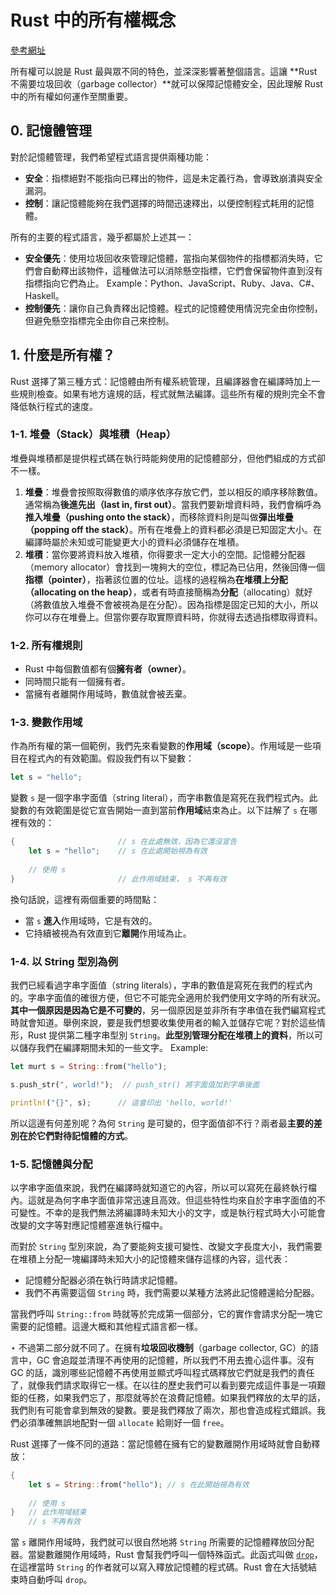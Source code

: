 # Rust 中的所有權概念

[參考網址](https://rust-lang.tw/book-tw/ch04-00-understanding-ownership.html)  

所有權可以說是 Rust 最與眾不同的特色，並深深影響著整個語言。這讓 **Rust 不需要垃圾回收（garbage collector）**就可以保障記憶體安全，因此理解 Rust 中的所有權如何運作至關重要。

## 0. 記憶體管理

對於記憶體管理，我們希望程式語言提供兩種功能：

- **安全**：指標絕對不能指向已釋出的物件，這是未定義行為，會導致崩潰與安全漏洞。
- **控制**：讓記憶體能夠在我們選擇的時間迅速釋出，以便控制程式耗用的記憶體。

所有的主要的程式語言，幾乎都屬於上述其一：

- **安全優先**：使用垃圾回收來管理記憶體，當指向某個物件的指標都消失時，它們會自動釋出該物件，這種做法可以消除懸空指標，它們會保留物件直到沒有指標指向它們為止。
  Example：Python、JavaScript、Ruby、Java、C#、Haskell。
- **控制優先**：讓你自己負責釋出記憶體。程式的記憶體使用情況完全由你控制，但避免懸空指標完全由你自己來控制。

## 1. 什麼是所有權？

Rust 選擇了第三種方式：記憶體由所有權系統管理，且編譯器會在編譯時加上一些規則檢查。如果有地方違規的話，程式就無法編譯。這些所有權的規則完全不會降低執行程式的速度。

### 1-1. 堆疊（Stack）與堆積（Heap）

堆疊與堆積都是提供程式碼在執行時能夠使用的記憶體部分，但他們組成的方式卻不一樣。

1. **堆疊**：堆疊會按照取得數值的順序依序存放它們，並以相反的順序移除數值。通常稱為**後進先出（last in, first out）**。當我們要新增資料時，我們會稱呼為**推入堆疊（pushing onto the stack）**，而移除資料則是叫做**彈出堆疊（popping off the stack）**。所有在堆疊上的資料都必須是已知固定大小。在編譯時屬於未知或可能變更大小的資料必須儲存在堆積。
2. **堆積**：當你要將資料放入堆積，你得要求一定大小的空間。記憶體分配器（memory allocator）會找到一塊夠大的空位，標記為已佔用，然後回傳一個**指標（pointer）**，指著該位置的位址。這樣的過程稱為**在堆積上分配（allocating on the heap）**，或者有時直接簡稱為**分配**（allocating）就好（將數值放入堆疊不會被視為是在分配）。因為指標是固定已知的大小，所以你可以存在堆疊上。但當你要存取實際資料時，你就得去透過指標取得資料。

### 1-2. 所有權規則

- Rust 中每個數值都有個**擁有者（owner）**。
- 同時間只能有一個擁有者。
- 當擁有者離開作用域時，數值就會被丟棄。

### 1-3. 變數作用域

作為所有權的第一個範例，我們先來看變數的**作用域（scope）**。作用域是一些項目在程式內的有效範圍。假設我們有以下變數：
```rust
let s = "hello";
```

變數 `s` 是一個字串字面值（string literal），而字串數值是寫死在我們程式內。此變數的有效範圍是從它宣告開始一直到當前**作用域**結束為止。以下註解了 `s` 在哪裡有效的：
```rust
{                       // s 在此處無效，因為它還沒宣告
    let s = "hello";    // s 在此處開始視為有效
    
    // 使用 s
}                       // 此作用域結束， s 不再有效
```

換句話說，這裡有兩個重要的時間點：

- 當 `s` **進入**作用域時，它是有效的。
- 它持續被視為有效直到它**離開**作用域為止。

### 1-4. 以 String 型別為例

我們已經看過字串字面值（string literals），字串的數值是寫死在我們的程式內的。字串字面值的確很方便，但它不可能完全適用於我們使用文字時的所有狀況。**其中一個原因是因為它是不可變的**，另一個原因是並非所有字串值在我們編寫程式時就會知道。舉例來說，要是我們想要收集使用者的輸入並儲存它呢？對於這些情形，Rust 提供第二種字串型別 `String`。**此型別管理分配在堆積上的資料**，所以可以儲存我們在編譯期間未知的一些文字。
Example:

```rust
let murt s = String::from("hello");

s.push_str(", world!");  // push_str() 將字面值加到字串後面

println!("{}", s);      // 這會印出 'hello, world!'
```

所以這邊有何差別呢？為何 `String` 是可變的，但字面值卻不行？兩者最**主要的差別在於它們對待記憶體的方式**。

### 1-5. 記憶體與分配

以字串字面值來說，我們在編譯時就知道它的內容，所以可以寫死在最終執行檔內。這就是為何字串字面值非常迅速且高效。但這些特性均來自於字串字面值的不可變性。不幸的是我們無法將編譯時未知大小的文字，或是執行程式時大小可能會改變的文字等對應記憶體塞進執行檔中。

而對於 `String` 型別來說，為了要能夠支援可變性、改變文字長度大小，我們需要在堆積上分配一塊編譯時未知大小的記憶體來儲存這樣的內容，這代表：

- 記憶體分配器必須在執行時請求記憶體。
- 我們不再需要這個 `String` 時，我們需要以某種方法將此記憶體還給分配器。

當我們呼叫 `String::from` 時就等於完成第一個部分，它的實作會請求分配一塊它需要的記憶體。這邊大概和其他程式語言都一樣。

$\star$ 不過第二部分就不同了。在擁有**垃圾回收機制**（garbage collector, GC）的語言中，GC 會追蹤並清理不再使用的記憶體，所以我們不用去擔心這件事。沒有 GC 的話，識別哪些記憶體不再使用並顯式呼叫程式碼釋放它們就是我們的責任了，就像我們請求取得它一樣。在以往的歷史我們可以看到要完成這件事是一項艱鉅的任務，如果我們忘了，那麼就等於在浪費記憶體。如果我們釋放的太早的話，我們則有可能會拿到無效的變數。要是我們釋放了兩次，那也會造成程式錯誤。我們必須準確無誤地配對一個 `allocate` 給剛好一個 `free`。

Rust 選擇了一條不同的道路：當記憶體在擁有它的變數離開作用域時就會自動釋放：
```rust
{
    let s = String::from("hello"); // s 在此開始視為有效
    
    // 使用 s
}   // 此作用域結束
    // s 不再有效
```

當 `s` 離開作用域時，我們就可以很自然地將 `String` 所需要的記憶體釋放回分配器。當變數離開作用域時，Rust 會幫我們呼叫一個特殊函式。此函式叫做 [`drop`](https://doc.rust-lang.org/std/ops/trait.Drop.html#tymethod.drop)，在這裡當時 `String` 的作者就可以寫入釋放記憶體的程式碼。Rust 會在大括號結束時自動呼叫 `drop`。
